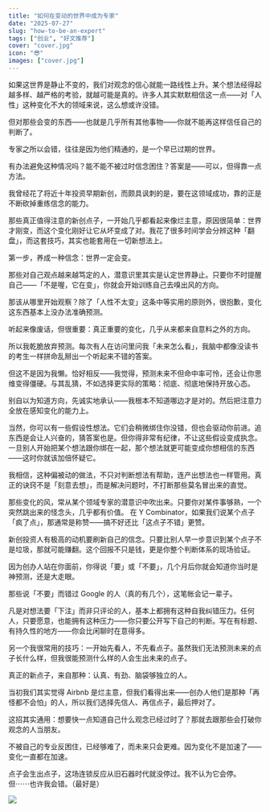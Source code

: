 ```yaml
---
title: "如何在变动的世界中成为专家"
date: "2025-07-27"
slug: "how-to-be-an-expert"
tags: ["创业", "好文推荐"]
cover: "cover.jpg"
icon: "😎"
images: ["cover.jpg"]
---
```

如果这世界是静止不变的，我们对观念的信心就能一路线性上升。某个想法经得起越多样、越严格的考验，就越可能是真的。许多人其实默默相信这一点——对「人性」这种变化不大的领域来说，这么想或许没错。



但对那些会变的东西——也就是几乎所有其他事物——你就不能再这样信任自己的判断了。



专家之所以会错，往往是因为他们精通的，是一个早已过期的世界。



有办法避免这种情况吗？能不能不被过时信念困住？答案是——可以，但得靠一点方法。



我曾经花了将近十年投资早期新创，而颇具讽刺的是，要在这领域成功，靠的正是不断砍掉重练信念的能力。



那些真正值得注意的新创点子，一开始几乎都看起来像烂主意，原因很简单：世界才刚变，而这个变化刚好让它从坏变成了对。我花了很多时间学会分辨这种「翻盘」，而这套技巧，其实也能套用在一切新想法上。



第一步，养成一种信念：世界一定会变。



那些对自己观点越来越笃定的人，潜意识里其实是认定世界静止。只要你不时提醒自己——「不是喔，它在变」，你就会开始训练自己去嗅出风的方向。



那该从哪里开始观察？除了「人性不太变」这条中等实用的原则外，很抱歉，变化这东西基本上没办法准确预测。



听起来像废话，但很重要：真正重要的变化，几乎从来都来自意料之外的方向。



所以我乾脆放弃预测。每次有人在访问里问我「未来怎么看」，我脑中都像没读书的考生一样拼命乱掰出一个听起来不错的答案。



但这不是因为我懒。恰好相反——我觉得，预测未来不但命中率可怜，还会让你思维变得僵硬。与其乱猜，不如选择更实际的策略：彻底、彻底地保持开放心态。



别自以为知道方向，先诚实地承认——我根本不知道哪边才是对的。然后把注意力全放在感知变化的能力上。



当然，你可以有一些假设性想法。它们会稍微绑住你没错，但也会驱动你前进。追东西是会让人兴奋的，猜答案也是。但你得非常有纪律，不让这些假设变成执念。
一旦别人开始把某个想法跟你绑在一起，那个想法就更可能变成你想相信的东西——这时你就该加倍怀疑它。



我相信，这种偏被动的做法，不只对判断想法有帮助，连产出想法也一样管用。真正的诀窍不是「刻意去想」，而是解决问题时，不打断那些莫名冒出来的直觉。



那些变化的风，常从某个领域专家的潜意识中吹出来。只要你对某件事够熟，一个突然跳出来的怪念头，几乎都有价值。
在 Y Combinator，如果我们说某个点子「疯了点」，那通常是称赞——搞不好还比「这点子不错」更赞。



新创投资人有极高的动机要刷新自己的信念。只要比别人早一步意识到某个点子不是垃圾，那就可能赚翻。这个回报不只是钱，更是你整个判断体系的现场验证。



因为创办人站在你面前，你得说「要」或「不要」，几个月后你就会知道你当时是神预测，还是大走眼。



那些说「不要」而错过 Google 的人（真的有几个），这笔帐会记一辈子。



凡是对想法要「下注」而非只评论的人，基本上都拥有这种自我纠错压力。任何人，只要愿意，也能拥有这种压力——你只要公开写下自己的判断。写在有标题、有持久性的地方——你会比闲聊时在意得多。



另一个我很常用的技巧：一开始先看人，不先看点子。虽然我们无法预测未来的点子长什么样，但我很能预测什么样的人会生出未来的点子。



真正的新点子，来自那种：认真、有劲、脑袋够独立的人。



当初我们其实觉得 Airbnb 是烂主意，但我们看得出来——创办人他们是那种「再怪都不会怕」的人，所以我们选择先信人、再信点子，最后押对了。



这招其实通用：想要快一点知道自己什么观念已经过时了？那就去跟那些会打破你观念的人当朋友。



不被自己的专业反困住，已经够难了，而未来只会更难。因为变化不是加速了——变化一直都在加速。



点子会生出点子，这场连锁反应从旧石器时代就没停过。我不认为它会停。
但⋯⋯也许我会错。（最好是）




![](https://prod-files-secure.s3.us-west-2.amazonaws.com/112d0858-5090-4d34-a606-b75eb8d65fd2/46476355-9cf3-4e99-9b7a-3531bc426380/1000202064.png?X-Amz-Algorithm=AWS4-HMAC-SHA256&X-Amz-Content-Sha256=UNSIGNED-PAYLOAD&X-Amz-Credential=ASIAZI2LB4663CHTJI3J%2F20251004%2Fus-west-2%2Fs3%2Faws4_request&X-Amz-Date=20251004T154318Z&X-Amz-Expires=3600&X-Amz-Security-Token=IQoJb3JpZ2luX2VjEML%2F%2F%2F%2F%2F%2F%2F%2F%2F%2FwEaCXVzLXdlc3QtMiJHMEUCIF2SA7bd66572nlHP%2B5C1n5Xtg5ZHRKe5QaaoOLimxk8AiEA%2Bq71XB08M6Wu%2FbkNF0lcJbi%2FlpqlBaL9iEsdX2ljhrcq%2FwMIWxAAGgw2Mzc0MjMxODM4MDUiDDVB3QRjKHV%2FxUYffircA0o1snbmFmiPX9BsQnExWfmK%2F2ffl%2Fsx6WLWkQqrAdmPVRc1Fg6gnflGaYJ%2B1ZwL1kMbHXVSKTpPvEZ9O7rexgvXHsh8U4i8SA1hyz8hKFeIQc8cOjaMXGkwxOzP55ZxMaagJKwYQLQrLSgFh5Uqq0%2F%2B%2Bb7pDdK7NA%2FdS%2B8DZXeqehDWTfjod0fSutBO03Cqu%2FipNTWIFiOjhofde0GYCuGa84tEeZ5tDuNtZsbEEG%2Bfhu0MUoYw5L6Ulx2FJOY5p3RvMCLa%2BAlqjubxwHFOo0ow6zr5sw3iOVe2D1x66QyO6R%2Fj0JZZsfjVdx3e9HhFLqBq3o6brcK0iP5P1gU%2FrnqWRDiU4f1GXOCl6VzXCfAIIPqLggU2bbLYvGL%2BZ1A1LUiDYabP3t9dPvncb7gvFGtK3nIc2tFVCKsSCUVbHcT68mxv%2Fe87U0Ec8qNLSc7B3c%2B3eCdi0q3xy9ttibUeD2y65Uvg0bfFdXZ4UuPHg%2FVzX519YIRC%2BZBCQLY5Rz%2B57q6I8pAkBBZBrrRXXAzA1FRXtmJdt6tRyP7yehQVTWMKB3B%2FD3Aq7WFNAUa55zzhNQYiFOhdFk4Id%2BFB4NedURAMUCNDh3cakQZHAXL31%2Bh%2FSQBkVRiMIX9Qj6afMNXhg8cGOqUBY7k8IskpTYsL8KM%2B1lm1xtz2Cmuy6ZUzVVwchazatGbRCR3OopBeROEoNVZHXHbvKuohnDgCB8UxH0SjC5akIK8cWCtZyQQCe7HRAUFdLj5t9hLWSumh8saqt9eul0z3AubR6rfqEOZY0Tg6vpsRQUS77tH1F%2FqoIji3GgtIaA755HDrTTGC%2FrLITz6GnjKHKHkUVeGS4deEw8PpCYegORN0GxQx&X-Amz-Signature=7811c4a287ae741863c36c022e7e31bcad0bc4aef52fd7e9e67e61581781e782&X-Amz-SignedHeaders=host&x-amz-checksum-mode=ENABLED&x-id=GetObject)


